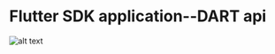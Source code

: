 # Flutter SDK application--DART api
![alt text](https://github.com/vicky722/Manage-set-list-Delete-set-List/blob/main/todoyee.png)
